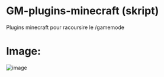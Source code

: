 # GM-plugins-minecraft (skript)
Plugins minecraft pour racoursire le /gamemode

# Image: 
![image](https://github.com/SahranREAL/GM-plugins-minecraft/assets/94926019/d97df3ca-e5f0-4c8a-84a1-732357c6907b)

